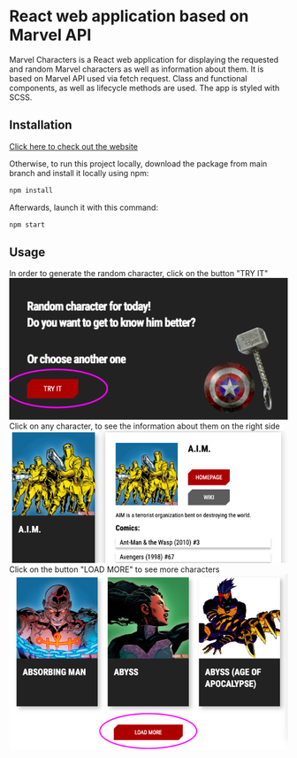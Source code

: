 # React web application based on Marvel API 

Marvel Characters is a React web application for displaying the requested and random Marvel characters as well as information about them.
It is based on Marvel API used via fetch request.
Class and functional components, as well as lifecycle methods are used.
The app is styled with SCSS.

## Installation

[Click here to check out the website](https://valeriiaproskuriakova.github.io/React-App-MarvelCharacters/)


Otherwise, to run this project locally, download the package from main branch and install it locally using npm:

```bash
npm install
```
Afterwards, launch it with this command:

```bash
npm start
```

## Usage

In order to generate the random character, click on the button "TRY IT"<br/> ![screenshot-tryit-button](/src/resources/img/screenshots_github/tryit.png?raw=true) <br/>
Click on any character, to see the information about them on the right side <br/> ![screenshot-charinfo](/src/resources/img/screenshots_github/charinfo.png?raw=true)<br/>
Click on the button "LOAD MORE" to see more characters ![screenshot-charinfo](/src/resources/img/screenshots_github/loadmore.png?raw=true)<br/>
